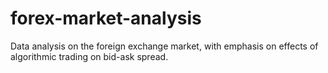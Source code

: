 # forex-market-analysis
Data analysis on the foreign exchange market, with emphasis on effects of algorithmic trading on bid-ask spread.
